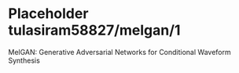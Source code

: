 # Placeholder tulasiram58827/melgan/1
MelGAN: Generative Adversarial Networks for Conditional Waveform Synthesis

<!-- dataset: ljspeech -->
<!-- module-type: audio-speech-synthesis -->
<!-- task: audio-speech-synthesis -->
<!-- network-architecture: other -->
<!-- fine-tunable: false -->
<!-- license: Apache-2.0 -->


